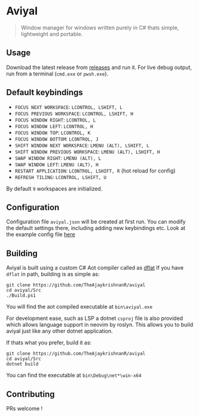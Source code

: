 # Aviyal

> Window manager for windows written purely in C# thats simple, lightweight and portable.

## Usage

Download the latest release from [releases](https://github.com/TheAjaykrishnanR/aviyal/releases) and run it. 
For live debug output, run from a terminal (`cmd.exe` or `pwsh.exe`).

## Default keybindings

- `FOCUS NEXT WORKSPACE`: `LCONTROL, LSHIFT, L`
- `FOCUS PREVIOUS WORKSPACE`: `LCONTROL, LSHIFT, H`
- `FOCUS WINDOW RIGHT`: `LCONTROL, L`
- `FOCUS WINDOW LEFT`: `LCONTROL, H`
- `FOCUS WINDOW TOP`: `LCONTROL, K`
- `FOCUS WINDOW BOTTOM`: `LCONTROL, J`
- `SHIFT WINDOW NEXT WORKSPACE`: `LMENU (ALT), LSHIFT, L`
- `SHIFT WINDOW PREVIOUS WORKSPACE`: `LMENU (ALT), LSHIFT, H`
- `SWAP WINDOW RIGHT`: `LMENU (ALT), L`
- `SWAP WINDOW LEFT`: `LMENU (ALT), H`
- `RESTART APPLICATION`: `LCONTROL, LSHIFT, R` (hot reload for config)
- `REFRESH TILING`: `LCONTROL, LSHIFT, U`

By default `9` workspaces are initialized.

## Configuration

Configuration file `aviyal.json` will be created at first run. You can modify the default settings there,
including adding new keybindings etc. Look at the example config file [here](https://github.com/TheAjaykrishnanR/aviyal/blob/master/Src/aviyal.json)

## Building

Aviyal is built using a custom C# Aot compiler called as [dflat](https://github.com/TheAjaykrishnanR/dflat)
If you have `dflat` in path, building is as simple as:

```
git clone https://github.com/TheAjaykrishnanR/aviyal
cd aviyal/Src
./Build.ps1
```

You will find the aot compiled executable at `bin\aviyal.exe`

For development ease, such as LSP a dotnet `csproj` file is also provided which allows language
support in neovim by roslyn. This allows you to build aviyal just like any other dotnet application.

If thats what you prefer, build it as:
```
git clone https://github.com/TheAjaykrishnanR/aviyal
cd aviyal/Src
dotnet build
```

You can find the executable at `bin\Debug\net*\win-x64`

## Contributing

PRs welcome !
